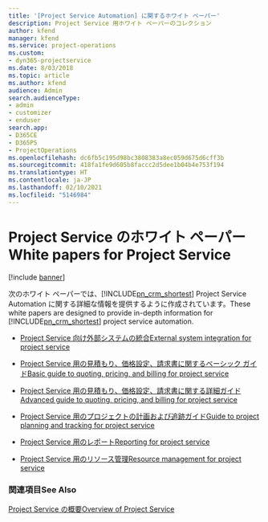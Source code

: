 ```yaml
---
title: '[Project Service Automation] に関するホワイト ペーパー'
description: Project Service 用ホワイト ペーパーのコレクション
author: kfend
manager: kfend
ms.service: project-operations
ms.custom:
- dyn365-projectservice
ms.date: 8/03/2018
ms.topic: article
ms.author: kfend
audience: Admin
search.audienceType:
- admin
- customizer
- enduser
search.app:
- D365CE
- D365PS
- ProjectOperations
ms.openlocfilehash: dc6fb5c195d98bc3808383a8ec059d675d6cff3b
ms.sourcegitcommit: 418fa1fe9d605b8faccc2d5dee1b04b4e753f194
ms.translationtype: HT
ms.contentlocale: ja-JP
ms.lasthandoff: 02/10/2021
ms.locfileid: "5146984"
---
```

# <a name="white-papers-for-project-service"></a><span data-ttu-id="653f6-103">Project Service のホワイト ペーパー</span><span class="sxs-lookup"><span data-stu-id="653f6-103">White papers for Project Service</span></span>

[!include [banner](../includes/psa-now-project-operations.md)]

<span data-ttu-id="653f6-104">次のホワイト ペーパーでは、[!INCLUDE[pn_crm_shortest](../includes/pn-crm-shortest.md)] Project Service Automation に関する詳細な情報を提供するように作成されています。</span><span class="sxs-lookup"><span data-stu-id="653f6-104">These white papers are designed to provide in-depth information for [!INCLUDE[pn_crm_shortest](../includes/pn-crm-shortest.md)] project service automation.</span></span>

-   [<span data-ttu-id="653f6-105">Project Service 向け外部システムの統合</span><span class="sxs-lookup"><span data-stu-id="653f6-105">External system integration for project service</span></span>](https://go.microsoft.com/fwlink/?LinkId=825445)

-   [<span data-ttu-id="653f6-106">Project Service 用の見積もり、価格設定、請求書に関するベーシック ガイド</span><span class="sxs-lookup"><span data-stu-id="653f6-106">Basic guide to quoting, pricing, and billing for project service</span></span>](https://go.microsoft.com/fwlink/?LinkId=825241)

-   [<span data-ttu-id="653f6-107">Project Service 用の見積もり、価格設定、請求書に関する詳細ガイド</span><span class="sxs-lookup"><span data-stu-id="653f6-107">Advanced guide to quoting, pricing, and billing for project service</span></span>](https://go.microsoft.com/fwlink/?LinkId=825242)

-   [<span data-ttu-id="653f6-108">Project Service 用のプロジェクトの計画および追跡ガイド</span><span class="sxs-lookup"><span data-stu-id="653f6-108">Guide to project planning and tracking for project service</span></span>](https://go.microsoft.com/fwlink/?LinkId=825243)

-   [<span data-ttu-id="653f6-109">Project Service 用のレポート</span><span class="sxs-lookup"><span data-stu-id="653f6-109">Reporting for project service</span></span>](https://go.microsoft.com/fwlink/?LinkId=825446)

-   [<span data-ttu-id="653f6-110">Project Service 用のリソース管理</span><span class="sxs-lookup"><span data-stu-id="653f6-110">Resource management for project service</span></span>](https://go.microsoft.com/fwlink/?LinkId=825244)

### <a name="see-also"></a><span data-ttu-id="653f6-111">関連項目</span><span class="sxs-lookup"><span data-stu-id="653f6-111">See Also</span></span>
 [<span data-ttu-id="653f6-112">Project Service の概要</span><span class="sxs-lookup"><span data-stu-id="653f6-112">Overview of Project Service</span></span>](../psa/overview.md)
